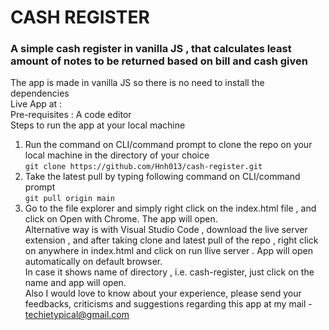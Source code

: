 # CASH REGISTER
### A simple cash register in vanilla JS , that calculates least amount of notes to be returned based on bill and cash given    

The app is made in vanilla JS so there is no need to install the dependencies   
Live App at :  
Pre-requisites : A code editor   
Steps to run the app at your local machine   

1. Run the command on CLI/command prompt to clone the repo on your local machine in the directory of your choice   
`git clone https://github.com/Hnh013/cash-register.git`   
2. Take the latest pull by typing following command on CLI/command prompt   
`git pull origin main`  
3. Go to the file explorer and simply right click on the index.html file , and click on Open with Chrome. The app will open.    
Alternative way is with Visual Studio Code , download the live server extension , and after taking clone and latest pull of the repo , right click on anywhere in index.html and click on run llive server . App will open automatically on default browser.    
In case it shows name of directory , i.e. cash-register, just click on the name and app will open.   
Also I would love to know about your experience, please send your feedbacks, criticisms and suggestions regarding this app at my mail - techietypical@gmail.com